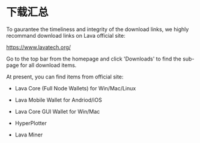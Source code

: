 # 下载汇总

To gaurantee the timeliness and integrity of the download links, we highly recommand download links on Lava official site:

<https://www.lavatech.org/>

Go to the top bar from the homepage and click 'Downloads' to find the sub-page for all download items.

At present, you can find items from official site:

* Lava Core (Full Node Wallets) for Win/Mac/Linux

* Lava Mobile Wallet for Andriod/iOS

* Lava Core GUI Wallet for Win/Mac

* HyperPlotter

* Lava Miner

